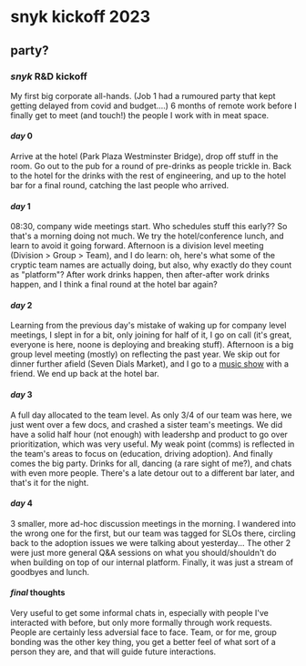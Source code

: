 # snyk kickoff 2023

## party?

### _snyk_ R&D kickoff

My first big corporate all-hands.
(Job 1 had a rumoured party that kept getting delayed from covid and budget....)
6 months of remote work before I finally get to meet (and touch!)
the people I work with in meat space.

#### _day_ 0

Arrive at the hotel (Park Plaza Westminster Bridge),
drop off stuff in the room.
Go out to the pub for a round of pre-drinks as people trickle in.
Back to the hotel for the drinks with the rest of engineering,
and up to the hotel bar for a final round,
catching the last people who arrived.

#### _day_ 1

08:30, company wide meetings start.
Who schedules stuff this early??
So that's a morning doing not much.
We try the hotel/conference lunch,
and learn to avoid it going forward.
Afternoon is a division level meeting (Division > Group > Team),
and I do learn:
oh, here's what some of the cryptic team names are actually doing,
but also, why exactly do they count as "platform"?
After work drinks happen,
then after-after work drinks happen,
and I think a final round at the hotel bar again?

#### _day_ 2

Learning from the previous day's mistake of waking up for company level meetings,
I slept in for a bit, only joining for half of it,
I go on call (it's great, everyone is here, noone is deploying and breaking stuff).
Afternoon is a big group level meeting (mostly) on reflecting the past year.
We skip out for dinner further afield (Seven Dials Market),
and I go to a [music show] with a friend.
We end up back at the hotel bar.

[music show]: https://sean.liao.dev/#-12023-01-17--sofar-sounds

#### _day_ 3

A full day allocated to the team level.
As only 3/4 of our team was here,
we just went over a few docs, and crashed a sister team's meetings.
We did have a solid half hour (not enough) with leadershp and product to go over prioritization,
which was very useful.
My weak point (comms) is reflected in the team's areas to focus on (education, driving adoption).
And finally comes the big party.
Drinks for all, dancing (a rare sight of me?),
and chats with even more people.
There's a late detour out to a different bar later,
and that's it for the night.

#### _day_ 4

3 smaller, more ad-hoc discussion meetings in the morning.
I wandered into the wrong one for the first, but our team was tagged for SLOs there,
circling back to the adoption issues we were talking about yesterday...
The other 2 were just more general Q&A sessions on what you should/shouldn't do
when building on top of our internal platform.
Finally, it was just a stream of goodbyes and lunch.

#### _final_ thoughts

Very useful to get some informal chats in,
especially with people I've interacted with before, but only more formally through work requests.
People are certainly less adversial face to face.
Team, or for me, group bonding was the other key thing,
you get a better feel of what sort of a person they are,
and that will guide future interactions.
